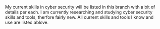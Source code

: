 My current skills in cyber security will be listed in this branch with a bit of details per each. I am currently researching and studying cyber security skills and tools, therfore fairly new. All current skills and tools I know and use are listed ablove.
